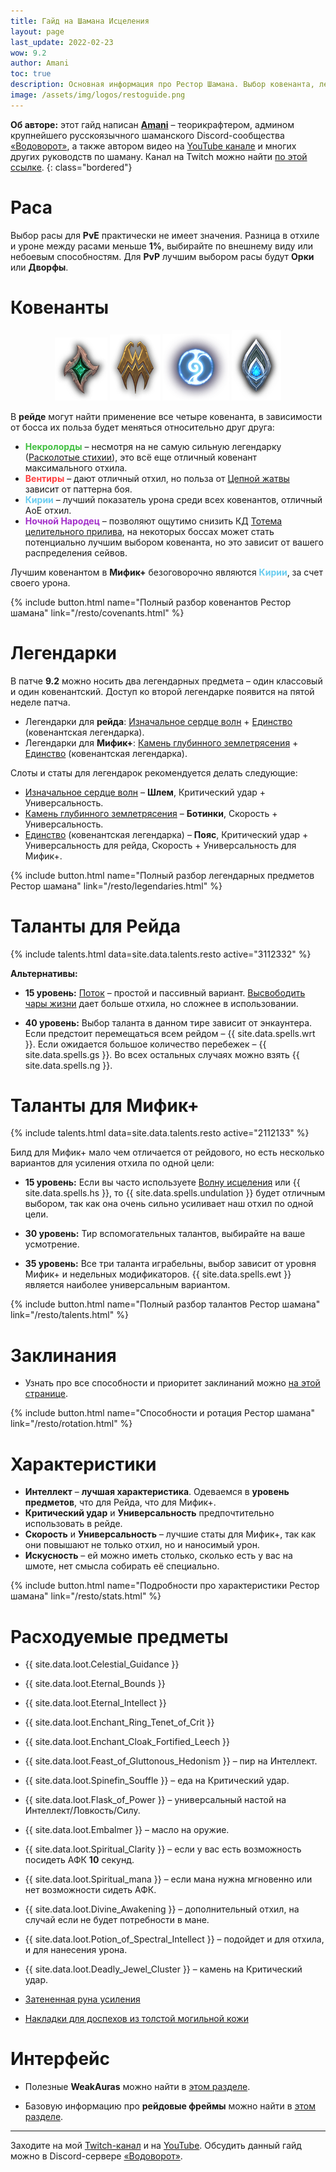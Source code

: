 ```yaml
---
title: Гайд на Шамана Исцеления
layout: page
last_update: 2022-02-23
wow: 9.2
author: Amani
toc: true
description: Основная информация про Рестор Шамана. Выбор ковенанта, легендарные предметы, таланты для рейда и Мифик+, описание способностей, ротации и характеристик – в этом руководстве вы найдете это и многое другое.
image: /assets/img/logos/restoguide.png
---
```

**Об авторе:** этот гайд написан **[Amani](https://www.twitch.tv/amanizandalari)** – теорикрафтером, админом крупнейшего русскоязычного шаманского Discord-сообщества [«Водоворот»](https://discord.gg/8Bag6kT), а также автором видео на [YouTube канале](https://youtube.com/channel/UC5IikzgR1TeED-DxPLqISHg) и многих других руководств по шаману. Канал на Twitch можно найти [по этой ссылке](https://www.twitch.tv/amanizandalari).
{: class="bordered"}

# Раса

Выбор расы для **PvE** практически не имеет значения. Разница в отхиле и уроне между расами меньше **1%**, выбирайте по внешнему виду или небоевым способностям. Для **PvP** лучшим выбором расы будут **Орки** или **Дворфы**.


# Ковенанты

<p align="center">
<img src="/assets/img/Necrolord_sigil.png"> 
<img src="/assets/img/Venthyr_sigil.png" > 
<img src="/assets/img/Night_Fae_sigil.png">
<img src="/assets/img/Kyrian_sigil.png" > 
</p>

В **рейде** могут найти применение все четыре ковенанта, в зависимости от босса их польза будет меняться относительно друг друга:
* <span style="color:#40bf40;font-size:1em;">**Некролорды**</span> – несмотря на не самую сильную легендарку ([Расколотые стихии](https://ru.wowhead.com/spell=354647)), это всё еще отличный ковенант максимального отхила.
* <span style="color:#ff4040;font-size:1em;">**Вентиры**</span> – дают отличный отхил, но польза от [Цепной жатвы](https://ru.wowhead.com/spell=320674/) зависит от паттерна боя.
* <span style="color:#68ccef;font-size:1em;">**Кирии**</span> – лучший показатель урона среди всех ковенантов, отличный АоЕ отхил.
* <span style="color:#a330c9;font-size:1em;">**Ночной Народец**</span> – позволяют ощутимо снизить КД [Тотема целительного прилива](https://ru.wowhead.com/spell=108280), на некоторых боссах может стать потенциально лучшим выбором ковенанта, но это зависит от вашего распределения сейвов.

Лучшим ковенантом в **Мифик+** безоговорочно являются <span style="color:#68ccef;font-size:1em;">**Кирии**</span>, за счет своего урона.

{% include button.html name="Полный разбор ковенантов Рестор шамана" link="/resto/covenants.html" %}  

<p></p>

# Легендарки

В патче **9.2** можно носить два легендарных предмета – один классовый и один ковенантский. Доступ ко второй легендарке появится на пятой неделе патча.

* Легендарки для **рейда**: [Изначальное сердце волн](https://ru.wowhead.com/spell=335889) + [Единство](https://ptr.wowhead.com/spell=364852) (ковенантская легендарка).
* Легендарки для **Мифик+**: [Камень глубинного землетрясения](https://ru.wowhead.com/spell=336739) + [Единство](https://ptr.wowhead.com/spell=364852) (ковенантская легендарка).

Слоты и статы для легендарок рекомендуется делать следующие:

* [Изначальное сердце волн](https://ru.wowhead.com/spell=335889) – **Шлем**, Критический удар + Универсальность.
* [Камень глубинного землетрясения](https://ru.wowhead.com/spell=336739) – **Ботинки**, Скорость + Универсальность.
* [Единство](https://ptr.wowhead.com/spell=364852) (ковенантская легендарка) – **Пояс**, Критический удар + Универсальность для рейда, Скорость + Универсальность для Мифик+.

{% include button.html name="Полный разбор легендарных предметов Рестор шамана" link="/resto/legendaries.html" %}  

<p></p>

# Таланты для Рейда

{% include talents.html data=site.data.talents.resto active="3112332" %}

**Альтернативы:**

* **15 уровень:** [Поток](https://ru.wowhead.com/spell=200072) – простой и пассивный вариант. [Высвободить чары жизни](https://ru.wowhead.com/spell=73685) дает больше отхила, но сложнее в использовании.

* **40 уровень:** Выбор таланта в данном тире зависит от энкаунтера. Если предстоит перемещаться всем рейдом – {{ site.data.spells.wrt }}. Если ожидается большое количество перебежек – {{ site.data.spells.gs }}. Во всех остальных случаях можно взять {{ site.data.spells.ng }}.

# Таланты для Мифик+

{% include talents.html data=site.data.talents.resto active="2112133" %}

Билд для Мифик+ мало чем отличается от рейдового, но есть несколько вариантов для усиления отхила по одной цели:

* **15 уровень:** Если вы часто используете [Волну исцеления](https://ru.wowhead.com/spell=77472) или {{ site.data.spells.hs }}, то {{ site.data.spells.undulation }} будет отличным выбором, так как она очень сильно усиливает наш отхил по одной цели.  

* **30 уровень:** Тир вспомогательных талантов, выбирайте на ваше усмотрение.  

* **35 уровень:** Все три таланта играбельны, выбор зависит от уровня Мифик+ и недельных модификаторов. {{ site.data.spells.ewt }} является наиболее универсальным вариантом.  


{% include button.html name="Полный разбор талантов Рестор шамана" link="/resto/talents.html" %}  

<p></p>

# Заклинания

* Узнать про все способности и приоритет заклинаний можно [на этой странице](/resto/rotation.html).

{% include button.html name="Способности и ротация Рестор шамана" link="/resto/rotation.html" %}  

<p></p>

# Характеристики

* **Интеллект** – **лучшая характеристика**. Одеваемся в **уровень предметов**, что для Рейда, что для Мифик+.
* **Критический удар** и **Универсальность** предпочтительно использовать в рейде.
* **Скорость** и **Универсальность** – лучшие статы для Мифик+, так как они повышают не только отхил, но и наносимый урон.
* **Искусность** – ей можно иметь столько, сколько есть у вас на шмоте, нет смысла собирать её специально.

{% include button.html name="Подробности про характеристики Рестор шамана" link="/resto/stats.html" %}  

<p></p>

# Расходуемые предметы

* {{ site.data.loot.Celestial_Guidance }}

* {{ site.data.loot.Eternal_Bounds }}
* {{ site.data.loot.Eternal_Intellect }}
* {{ site.data.loot.Enchant_Ring_Tenet_of_Crit }}
* {{ site.data.loot.Enchant_Cloak_Fortified_Leech }}

* {{ site.data.loot.Feast_of_Gluttonous_Hedonism }} – пир на Интеллект.
* {{ site.data.loot.Spinefin_Souffle }} – еда на Критический удар.

* {{ site.data.loot.Flask_of_Power }} – универсальный настой на Интеллект/Ловкость/Силу.
* {{ site.data.loot.Embalmer }} – масло на оружие.

* {{ site.data.loot.Spiritual_Clarity }} – если у вас есть возможность посидеть АФК **10** секунд.
* {{ site.data.loot.Spiritual_mana }} – если мана нужна мгновенно или нет возможности сидеть АФК.
* {{ site.data.loot.Divine_Awakening }} – дополнительный отхил, на случай если не будет потребности в мане.
* {{ site.data.loot.Potion_of_Spectral_Intellect }} – подойдет и для отхила, и для нанесения урона.

* {{ site.data.loot.Deadly_Jewel_Cluster }} – камень на Критический удар.

* [Затененная руна усиления](https://ru.wowhead.com/item=181468)

* [Накладки для доспехов из толстой могильной кожи](https://ru.wowhead.com/item=172347)

# Интерфейс

* Полезные **WeakAuras** можно найти в [этом разделе](/resto/weakauras.html).

* Базовую информацию про **рейдовые фреймы** можно найти в [этом разделе](/resto/raidframes.html).

<hr>

<p></p>


Заходите на мой [Twitch-канал](https://www.twitch.tv/amanizandalari) и на [YouTube](https://youtube.com/channel/UC5IikzgR1TeED-DxPLqISHg). Обсудить данный гайд можно в Discord-сервере [«Водоворот»](https://discord.gg/vodovorot ).

